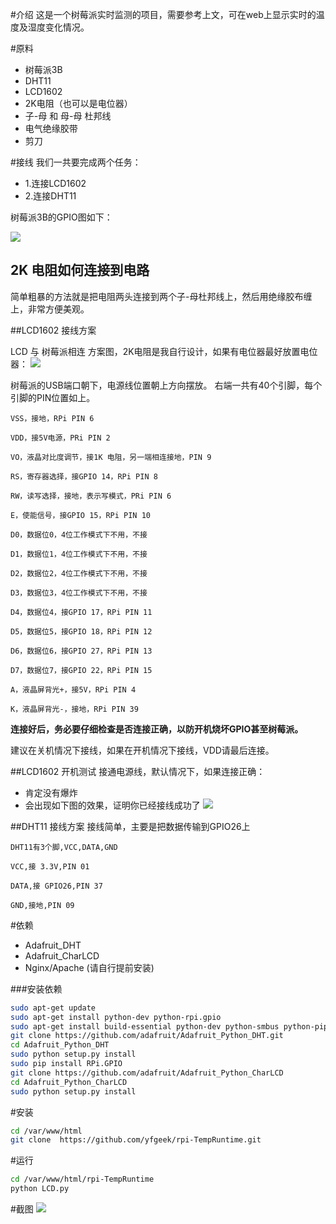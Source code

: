#介绍
这是一个树莓派实时监测的项目，需要参考上文，可在web上显示实时的温度及湿度变化情况。


#原料
* 树莓派3B
* DHT11
* LCD1602
* 2K电阻（也可以是电位器）
* 子-母 和 母-母 杜邦线
* 电气绝缘胶带
* 剪刀

#接线
我们一共要完成两个任务：

* 1.连接LCD1602
* 2.连接DHT11

树莓派3B的GPIO图如下：

![](http://blog.yfgeek.com/content/images/2016/08/GPIO.png)
## 2K 电阻如何连接到电路
简单粗暴的方法就是把电阻两头连接到两个子-母杜邦线上，然后用绝缘胶布缠上，非常方便美观。

##LCD1602 接线方案

LCD 与 树莓派相连 方案图，2K电阻是我自行设计，如果有电位器最好放置电位器：
![](http://blog.yfgeek.com/content/images/2016/08/LCD1602--.jpg)

树莓派的USB端口朝下，电源线位置朝上方向摆放。
右端一共有40个引脚，每个引脚的PIN位置如上。
```
VSS，接地，RPi PIN 6

VDD，接5V电源，PRi PIN 2

VO，液晶对比度调节，接1K 电阻，另一端相连接地，PIN 9

RS，寄存器选择，接GPIO 14，RPi PIN 8

RW，读写选择，接地，表示写模式，PRi PIN 6

E，使能信号，接GPIO 15，RPi PIN 10

D0，数据位0，4位工作模式下不用，不接

D1，数据位1，4位工作模式下不用，不接

D2，数据位2，4位工作模式下不用，不接

D3，数据位3，4位工作模式下不用，不接

D4，数据位4，接GPIO 17，RPi PIN 11

D5，数据位5，接GPIO 18，RPi PIN 12

D6，数据位6，接GPIO 27，RPi PIN 13

D7，数据位7，接GPIO 22，RPi PIN 15

A，液晶屏背光+，接5V，RPi PIN 4

K，液晶屏背光-，接地，RPi PIN 39
```

**连接好后，务必要仔细检查是否连接正确，以防开机烧坏GPIO甚至树莓派。**

建议在关机情况下接线，如果在开机情况下接线，VDD请最后连接。

##LCD1602 开机测试
接通电源线，默认情况下，如果连接正确：

* 肯定没有爆炸
* 会出现如下图的效果，证明你已经接线成功了
![](http://blog.yfgeek.com/content/images/2016/08/1.jpg)

##DHT11 接线方案
接线简单，主要是把数据传输到GPIO26上
```
DHT11有3个脚,VCC,DATA,GND

VCC,接 3.3V,PIN 01

DATA,接 GPIO26,PIN 37

GND,接地,PIN 09
```
#依赖
* Adafruit_DHT
* Adafruit_CharLCD
* Nginx/Apache (请自行提前安装)

###安装依赖
```bash
sudo apt-get update
sudo apt-get install python-dev python-rpi.gpio
sudo apt-get install build-essential python-dev python-smbus python-pip
git clone https://github.com/adafruit/Adafruit_Python_DHT.git
cd Adafruit_Python_DHT
sudo python setup.py install
sudo pip install RPi.GPIO
git clone https://github.com/adafruit/Adafruit_Python_CharLCD
cd Adafruit_Python_CharLCD
sudo python setup.py install
```
#安装
```bash
cd /var/www/html
git clone  https://github.com/yfgeek/rpi-TempRuntime.git
```
#运行
```bash
cd /var/www/html/rpi-TempRuntime
python LCD.py
```
#截图
![](http://blog.yfgeek.com/content/images/2016/08/WechatIMG10.jpeg)
